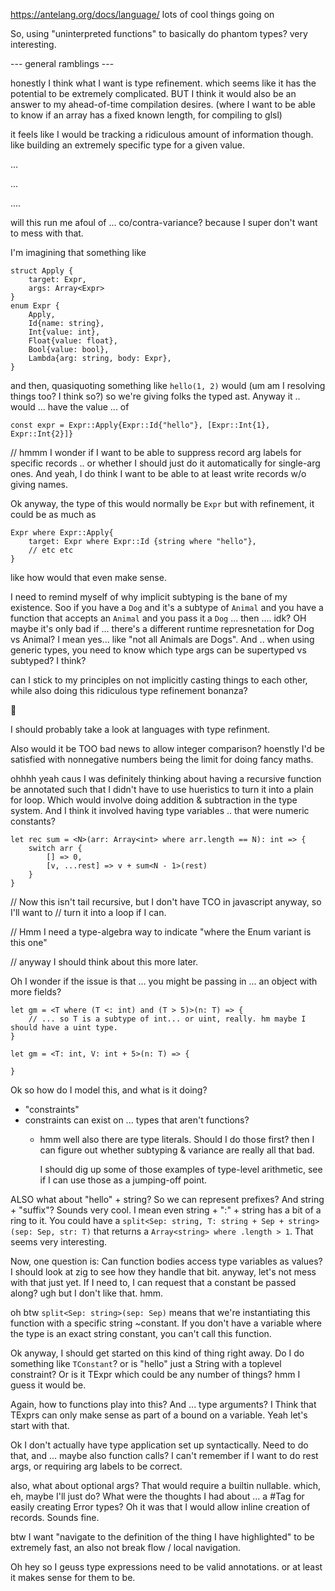 
https://antelang.org/docs/language/
lots of cool things going on

So, using "uninterpreted functions" to basically do phantom types? very interesting.



--- general ramblings ---

honestly I think what I want is type refinement.
which seems like it has the potential to be extremely complicated.
BUT
I think it would also be an answer to my ahead-of-time compilation desires. (where I want to be able to know if an array has a fixed known length, for compiling to glsl)

it feels like I would be tracking a ridiculous amount of information though.
like
building an extremely specific type for a given value.

...

...

....

will this run me afoul of ... co/contra-variance? because I super don't want to mess with that.

I'm imagining that something like
```
struct Apply {
	target: Expr,
	args: Array<Expr>
}
enum Expr {
	Apply,
	Id{name: string},
	Int{value: int},
	Float{value: float},
	Bool{value: bool},
	Lambda{arg: string, body: Expr},
}
```
and then, quasiquoting something like `hello(1, 2)` would (um am I resolving things too? I think so?) so we're giving folks the typed ast. Anyway it .. would ... have the value ... of
```
const expr = Expr::Apply{Expr::Id{"hello"}, [Expr::Int{1}, Expr::Int{2}]}
```
// hmmm I wonder if I want to be able to suppress record arg labels for specific records .. or whether I should just do it automatically for single-arg ones. And yeah, I do think I want to be able to at least write records w/o giving names.

Ok anyway, the type of this would normally be `Expr`
but with refinement, it could be as much as
```
Expr where Expr::Apply{
	target: Expr where Expr::Id {string where "hello"},
	// etc etc
}
```
like
how would that even make sense.

I need to remind myself of why implicit subtyping is the bane of my existence.
Soo if you have a `Dog` and it's a subtype of `Animal` and you have a function that accepts an `Animal` and you pass it a `Dog` ... then .... idk?
OH maybe it's only bad if ... there's a different runtime represnetation for Dog vs Animal? I mean yes...
like "not all Animals are Dogs". And .. when using generic types, you need to know which type args can be supertyped vs subtyped? I think?

can I stick to my principles on not implicitly casting things to each other, while also doing this ridiculous type refinement bonanza?

🤔

I should probably take a look at languages with type refinment.

Also would it be TOO bad news to allow integer comparison? hoenstly I'd be satisfied with nonnegative numbers being the limit for doing fancy maths.

ohhhh yeah caus I was definitely thinking about having a recursive function be annotated such that I didn't have to use hueristics to turn it into a plain for loop.
Which would involve doing addition & subtraction in the type system.
And I think it involved having type variables .. that were numeric constants?

```
let rec sum = <N>(arr: Array<int> where arr.length == N): int => {
	switch arr {
		[] => 0,
		[v, ...rest] => v + sum<N - 1>(rest)
	}
}
```
// Now this isn't tail recursive, but I don't have TCO in javascript anyway, so I'll want to
// turn it into a loop if I can.

// Hmm I need a type-algebra way to indicate "where the Enum variant is this one"

// anyway I should think about this more later.

Oh I wonder if the issue is that ... you might be passing in ... an object with more fields?

```
let gm = <T where (T <: int) and (T > 5)>(n: T) => {
	// ... so T is a subtype of int... or uint, really. hm maybe I should have a uint type.
}

let gm = <T: int, V: int + 5>(n: T) => {

}
```

Ok so how do I model this, and what is it doing?

- "constraints"
- constraints can exist on ... types that aren't functions?
	- hmm well also there are type literals. Should I do those first?
		then I can figure out whether subtyping & variance are really all that bad.

		I should dig up some of those examples of type-level arithmetic, see if I can
		use those as a jumping-off point.

ALSO what about "hello" + string? So we can represent prefixes? And string + "suffix"? Sounds very cool.
I mean even string + ":" + string has a bit of a ring to it.
You could have a `split<Sep: string, T: string + Sep + string>(sep: Sep, str: T)` that returns a
`Array<string> where .length > 1`. That seems very interesting.

Now, one question is: Can function bodies access type variables as values? I should look at zig to see how they handle that bit.
anyway, let's not mess with that just yet. If I need to, I can request that a constant be passed along? ugh but I don't like that. hmm.

oh btw `split<Sep: string>(sep: Sep)` means that we're instantiating this function with a specific string ~constant. If you don't have a variable where the type is an exact string constant, you can't call this function.



Ok anyway, I should get started on this kind of thing right away.
Do I do something like `TConstant`? or is "hello" just a String with a toplevel constraint?
Or is it TExpr which could be any number of things? hmm I guess it would be.

Again, how to functions play into this?
And ... type arguments? I Think that TExprs can only make sense as part of a bound on a variable.
Yeah let's start with that.

Ok I don't actually have type application set up syntactically.
Need to do that, and ... maybe also function calls? I can't remember if I want to do rest args, or requiring arg labels to be correct.

also, what about optional args? That would require a builtin nullable. which, eh, maybe I'll just do? What were the thoughts I had about ... a #Tag for easily creating Error types? Oh it was that I would allow inline creation of records. Sounds fine.

btw I want "navigate to the definition of the thing I have highlighted" to be extremely fast, an also not break flow / local navigation.

Oh hey so I geuss type expressions need to be valid annotations. or at least it makes sense for them to be.
